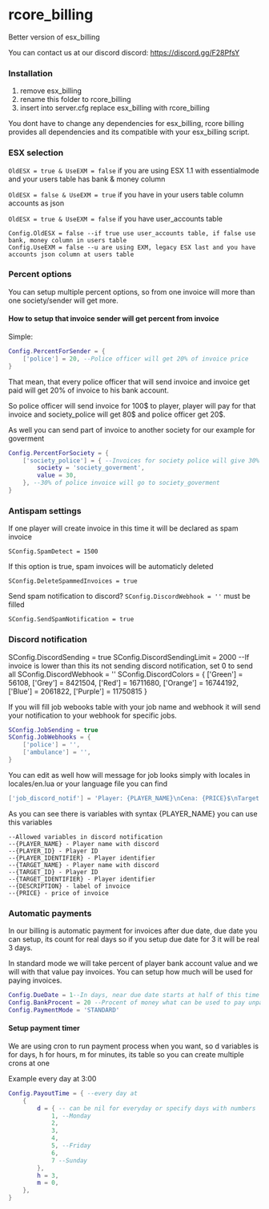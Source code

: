 # rcore_billing
Better version of esx_billing

You can contact us at our discord discord: https://discord.gg/F28PfsY

### Installation
1) remove esx_billing
2) rename this folder to rcore_billing
3) insert into server.cfg replace esx_billing with rcore_billing

You dont have to change any dependencies for esx_billing, rcore billing
provides all dependencies and its compatible with your esx_billing script.

### ESX selection

`OldESX = true & UseEXM = false` if you are using ESX 1.1 with essentialmode
and your users table has bank & money column

`OldESX = false & UseEXM = true` if you have in your users table column
accounts as json

`OldESX = true & UseEXM = false` if you have user_accounts table

```
Config.OldESX = false --if true use user_accounts table, if false use bank, money column in users table
Config.UseEXM = false --u are using EXM, legacy ESX last and you have accounts json column at users table
```
### Percent options

You can setup multiple percent options, so from one invoice will
more than one society/sender will get more.

#### How to setup that invoice sender will get percent from invoice

Simple:
```lua
Config.PercentForSender = {
	['police'] = 20, --Police officer will get 20% of invoice price
}
```

That mean, that every police officer that will send invoice and invoice get
paid will get 20% of invoice to his bank account.

So police officer will send invoice for 100$ to player, player will pay for that
invoice and society_police will get 80$ and police officer get 20$.

As well you can send part of invoice to another society for our example for goverment

```lua
Config.PercentForSociety = {
	['society_police'] = { --Invoices for society police will give 30% to goverment
		society = 'society_goverment',
		value = 30,
	}, --30% of police invoice will go to society_goverment
}
```

### Antispam settings

If one player will create invoice in this time it will be declared as spam invoice

`SConfig.SpamDetect = 1500`

If this option is true, spam invoices will be automaticly deleted

`SConfig.DeleteSpammedInvoices = true`

Send spam notification to discord? `SConfig.DiscordWebhook = ''` must be filled

`SConfig.SendSpamNotification = true`

### Discord notification

SConfig.DiscordSending = true
SConfig.DiscordSendingLimit = 2000 --If invoice is lower than this its not sending discord notification, set 0 to send all
SConfig.DiscordWebhook = ''
SConfig.DiscordColors = {
    ['Green'] = 56108,
    ['Grey'] = 8421504,
    ['Red'] = 16711680,
    ['Orange'] = 16744192,
    ['Blue'] = 2061822,
    ['Purple'] = 11750815
}

If you will fill job webooks table with your job name and webhook
it will send your notification to your webhook for specific jobs.

```lua
SConfig.JobSending = true
SConfig.JobWebhooks = {
    ['police'] = '',
    ['ambulance'] = '',
}
```

You can edit as well how will message for job looks simply with locales
in locales/en.lua or your language file you can find

```lua
['job_discord_notif'] = 'Player: {PLAYER_NAME}\nCena: {PRICE}$\nTarget: {TARGET_NAME}\nDescription: {DESCRIPTION}',
```

As you can see there is variables with syntax {PLAYER_NAME} you can use this variables

```
--Allowed variables in discord notification
--{PLAYER_NAME} - Player name with discord
--{PLAYER_ID} - Player ID
--{PLAYER_IDENTIFIER} - Player identifier
--{TARGET_NAME} - Player name with discord
--{TARGET_ID} - Player ID
--{TARGET_IDENTIFIER} - Player identifier
--{DESCRIPTION} - label of invoice
--{PRICE} - price of invoice
```
### Automatic payments

In our billing is automatic payment for invoices after due date, due date
you can setup, its count for real days so if you setup due date for 3 it will
be real 3 days.

In standard mode we will take percent of player bank account value and
we will with that value pay invoices. You can setup how much will be used
for paying invoices.

```lua
Config.DueDate = 1--In days, near due date starts at half of this time
Config.BankProcent = 20 --Procent of money what can be used to pay unpaid bills
Config.PaymentMode = 'STANDARD'
```
#### Setup payment timer

We are using cron to run payment process when you want, so d variables is for
days, h for hours, m for minutes, its table so you can create multiple crons
at one

Example every day at 3:00
```lua
Config.PayoutTime = { --every day at
	{
		d = { -- can be nil for everyday or specify days with numbers
			1, --Monday
			2,
			3,
			4,
			5, --Friday
			6,
			7 --Sunday
		},
		h = 3,
		m = 0,
	},
}

```
